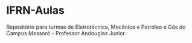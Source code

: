 # IFRN-Aulas
Repositório para turmas de Eletrotécnica, Mecânica e Petróleo e Gás do Campus Mossoró - Professor Andouglas Junior.
